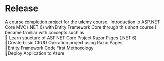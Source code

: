 # Release 
 A course completion project for the udemy course : Introduction to ASP.NET Core MVC (.NET 6) with Entity Framework Core
through this short course I became familiar with concepts such as <br/>
📗 Learn structure of ASP NET Core Project Razor Pages (.NET 6)<br/>
📗Create basic CRUD Operation project using Razor Pages<br/>
📗Entity Framework Code First Methodology<br/>
📗Deploy Application to Azure<br/>
